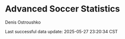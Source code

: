 # Advanced Soccer Statistics
Denis Ostroushko

<!-- gfm -->

Last successful data update: 2025-05-27 23:20:34 CST

